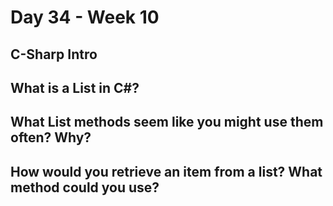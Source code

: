 # Day 34 - Week 10
## C-Sharp Intro

## What is a List in C#?

## What List methods seem like you might use them often? Why?

## How would you retrieve an item from a list? What method could you use?